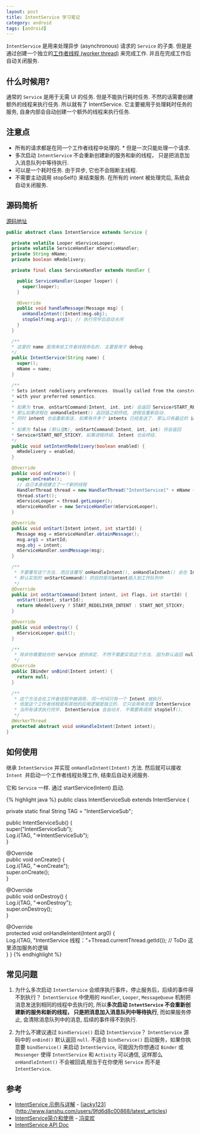 ```yaml
---
layout: post
title: IntentService 学习笔记
category: android
tags: [android]
---
```


`IntentService` 是用来处理异步 (asynchronous) 请求的 `Service` 的子类. 但是是通过创建一个独立的[工作者线程 (worker thread)](http://www.ibm.com/developerworks/library/j-jtp0730/) 来完成工作. 并且在完成工作后自动关闭服务.

## 什么时候用?

通常的 `Service` 是用于无需 UI 的任务. 但是不能执行耗时任务. 不然的话需要创建额外的线程来执行任务. 所以就有了 IntentService. 它主要被用于处理耗时任务的服务, 自身内部会自动创建一个额外的线程来执行任务.

## 注意点

* 所有的请求都是在同一个工作者线程中处理的.
* 但是一次只能处理一个请求.
* 多次启动 `IntentService` 不会重新创建新的服务和新的线程， 只是把消息加入消息队列中等待执行. 
* 可以是一个耗时任务. 由于异步, 它也不会阻断主线程. 
* 不需要主动调用 stopSelf() 来结束服务. 在所有的 intent 被处理完后, 系统会自动关闭服务.

## 源码简析

[源码地址](https://android.googlesource.com/platform/frameworks/base/+/master/core/java/android/app/IntentService.java)

```java
public abstract class IntentService extends Service {

  private volatile Looper mServiceLooper;
  private volatile ServiceHandler mServiceHandler;
  private String mName;
  private boolean mRedelivery;

  private final class ServiceHandler extends Handler {

    public ServiceHandler(Looper looper) {
      super(looper);
    }

    @Override
    public void handleMessage(Message msg) {
      onHandleIntent((Intent)msg.obj);
      stopSelf(msg.arg1); // 执行完毕后自动关闭
    }
  }

  /**
  * 这里的 name 是用来给工作者线程命名的. 主要是用于 debug.
  */
  public IntentService(String name) {
    super();
    mName = name;
  }

  /**
  * Sets intent redelivery preferences. Usually called from the constructor
  * with your preferred semantics.
  *
  * 如果为 true, onStartCommand(Intent, int, int) 会返回 Service#START_REDELIVER_INTENT. 
  * 那么如果进程在 onHandleIntent() 返回值之前终结, 进程会重新启动. 
  * 同时 intent 也会重新发送. 如果有许多个 intents 已经发送了. 那么只有最近的 intent 才回保证重新发送.
  *
  * 如果为 false (默认值t), onStartCommand(Intent, int, int) 将会返回
  * Service#START_NOT_STICKY, 如果进程终结. Intent 也会终结.
  */
  public void setIntentRedelivery(boolean enabled) {
    mRedelivery = enabled;
  }

  @Override
  public void onCreate() {
    super.onCreate();
    // 自己本身就建立了一个新的线程
    HandlerThread thread = new HandlerThread("IntentService[" + mName + "]");
    thread.start();
    mServiceLooper = thread.getLooper();
    mServiceHandler = new ServiceHandler(mServiceLooper);
  }

  @Override
  public void onStart(Intent intent, int startId) {
    Message msg = mServiceHandler.obtainMessage();
    msg.arg1 = startId;
    msg.obj = intent;
    mServiceHandler.sendMessage(msg);
  }

  /**
   * 不要覆写这个方法. 而应该覆写 onHandleIntent(), onHandleIntent() 会在 IntentService 接收到请求时调用.
   * 默认实现的 onStartCommand() 的目的是将intent插入到工作队列中
   */
  @Override
  public int onStartCommand(Intent intent, int flags, int startId) {
    onStart(intent, startId);
    return mRedelivery ? START_REDELIVER_INTENT : START_NOT_STICKY;
  }

  @Override
  public void onDestroy() {
    mServiceLooper.quit();
  }

  /**
   * 除非你需要给你的 service 提供绑定. 不然不需要实现这个方法. 因为默认返回 null
   */
  @Override
  public IBinder onBind(Intent intent) {
    return null;
  }

  /**
   * 这个方法会在工作者线程中被调用. 同一时间只有一个 Intent 被执行. 
   * 但是这个工作者线程是和其他的应用逻辑是独立的. 它只会用来处理 IntentService 的请求. 而不会干其他事. 
   * 当所有请求执行完毕. IntentService 会自动关. 不需要再调用 stopSelf(). 
   */
  @WorkerThread
  protected abstract void onHandleIntent(Intent intent);
}
```

## 如何使用

继承 `IntentService` 并实现 `onHandleIntent(Intent)` 方法. 然后就可以接收 `Intent `并启动一个工作者线程处理工作, 结束后自动关闭服务.

它和 `Service` 一样. 通过 startService(Intent) 启动.

{% highlight java %}
public class IntentServiceSub extends IntentService {    

  private static final String TAG = "IntentServiceSub";    

  public IntentServiceSub() {        
    super("IntentServiceSub");        
    Log.i(TAG, "=>IntentServiceSub");    
  }    
   
  @Override    
  public void onCreate() {        
    Log.i(TAG, "=>onCreate");        
    super.onCreate();    
  }    
  
  @Override    
  public void onDestroy() {        
    Log.i(TAG, "=>onDestroy");        
    super.onDestroy();   
  }    

  @Override    
  protected void onHandleIntent(Intent arg0) {        
    Log.i(TAG, "IntentService 线程："+Thread.currentThread.getId());
    // ToDo 这里添加服务的逻辑                   
  }
}
{% endhighlight %}

## 常见问题

1. 为什么多次启动 `IntentService` 会顺序执行事件，停止服务后，后续的事件得不到执行？
`IntentService` 中使用的 `Handler`, `Looper`, `MessageQueue` 机制把消息发送到相同的线程中去执行的, 所以**多次启动 `IntentService` 不会重新创建新的服务和新的线程， 只是把消息加入消息队列中等待执行**, 而如果服务停止, 会清除消息队列中的消息, 后续的事件得不到执行.

2. 为什么不建议通过 `bindService()` 启动 `IntentService`？
`IntentService` 源码中的 `onBind()` 默认返回 `null`. 不适合 `bindService()` 启动服务，如果你执意要 `bindService()` 来启动 `IntentService`, 可能因为你想通过 `Binder` 或 `Messenger` 使得 `IntentService` 和 `Activity` 可以通信, 这样那么 `onHandleIntent()` 不会被回调,相当于在你使用 `Service` 而不是 `IntentService`.

## 参考

* [IntentService 示例与详解](http://www.jianshu.com/p/edbd9e21542b) - [[jacky123](http://www.jianshu.com/users/9fd6d8c00868)](http://www.jianshu.com/users/9fd6d8c00868/latest_articles)
* [IntentService简介和使用](http://www.jianshu.com/p/6f97028a26f9) - [冯奕欢](http://www.jianshu.com/users/444dabff6bef)
* [IntentService API Doc](https://developer.android.com/reference/android/app/IntentService.html)
